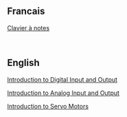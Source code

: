 ## Francais

[Clavier à notes](./clavier-a-notes/laboratoire.pdf)

<br/>

## English

[Introduction to Digital Input and Output](./general/digitalio.pdf)

[Introduction to Analog Input and Output](./general/analogio.pdf)

[Introduction to Servo Motors](./motors/servo.pdf)